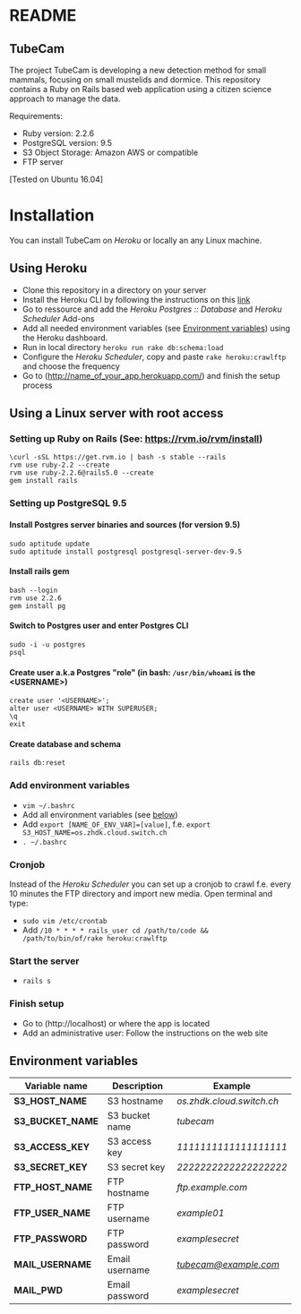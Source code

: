 # README

## TubeCam

The project TubeCam is developing a new detection method for small mammals, focusing on small mustelids and dormice. This repository contains a Ruby on Rails based web application using a citizen science approach to manage the data.

Requirements: 

* Ruby version: 2.2.6
* PostgreSQL version: 9.5
* S3 Object Storage: Amazon AWS or compatible
* FTP server  

[Tested on Ubuntu 16.04] 

# Installation

You can install TubeCam on *Heroku* or locally an any Linux machine.

## Using Heroku
* Clone this repository in a directory on your server
* Install the Heroku CLI by following the instructions on this [link](https://devcenter.heroku.com/articles/getting-started-with-ruby#introduction)
* Go to ressource and add the *Heroku Postgres :: Database* and *Heroku Scheduler* Add-ons
* Add all needed environment variables (see [Environment variables](#environment-variables)) using the Heroku dashboard.
* Run in local directory `heroku run rake db:schema:load`
* Configure the *Heroku Scheduler*, copy and paste `rake heroku:crawlftp` and choose the frequency
* Go to (http://name_of_your_app.herokuapp.com/) and finish the setup process

## Using a Linux server with root access

### Setting up Ruby on Rails (See: https://rvm.io/rvm/install)
```
\curl -sSL https://get.rvm.io | bash -s stable --rails
rvm use ruby-2.2 --create
rvm use ruby-2.2.6@rails5.0 --create
gem install rails
```
### Setting up PostgreSQL 9.5
#### Install Postgres server binaries and sources (for version 9.5)
`sudo aptitude update`  
`sudo aptitude install postgresql postgresql-server-dev-9.5`  

#### Install rails gem
`bash --login`  
`rvm use 2.2.6`  
`gem install pg`  

#### Switch to Postgres user and enter Postgres CLI
`sudo -i -u postgres`  
`psql`  

#### Create user a.k.a Postgres "role" (in bash: `/usr/bin/whoami` is the \<USERNAME\>)
`create user '<USERNAME>';`  
`alter user <USERNAME> WITH SUPERUSER;`  
`\q`  
`exit`  

#### Create database and schema
`rails db:reset`

### Add environment variables
* `vim ~/.bashrc`
* Add all environment variables (see [below](#environment-variables))
* Add `export [NAME_OF_ENV_VAR]=[value]`, f.e. `export S3_HOST_NAME=os.zhdk.cloud.switch.ch`
* `. ~/.bashrc`

### Cronjob
Instead of the *Heroku Scheduler* you can set up a cronjob to crawl f.e. every 10 minutes the FTP directory and import new media. Open terminal and type:
* `sudo vim /etc/crontab`
* Add `/10 * * * * rails_user cd /path/to/code && /path/to/bin/of/rake heroku:crawlftp`  

### Start the server
* `rails s`

### Finish setup
* Go to (http://localhost) or where the app is located
* Add an administrative user: Follow the instructions on the web site

## Environment variables
Variable name | Description | Example
--- | --- | ---
**S3_HOST_NAME** | S3 hostname | *os.zhdk.cloud.switch.ch*
**S3_BUCKET_NAME** | S3 bucket name | *tubecam*
**S3_ACCESS_KEY** | S3 access key | *1111111111111111111*
**S3_SECRET_KEY** | S3 secret key | *2222222222222222222*
**FTP_HOST_NAME** | FTP hostname | *ftp.example.com*
**FTP_USER_NAME** | FTP username | *example01*
**FTP_PASSWORD** | FTP password | *examplesecret*
**MAIL_USERNAME** | Email username | *tubecam@example.com*
**MAIL_PWD** | Email password | *examplesecret*


